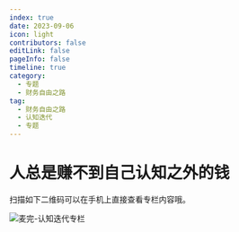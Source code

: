 ```yaml
---
index: true
date: 2023-09-06
icon: light
contributors: false
editLink: false
pageInfo: false
timeline: true
category:
  - 专题
  - 财务自由之路
tag:
  - 财务自由之路
  - 认知迭代
  - 专题
---
```


# 人总是赚不到自己认知之外的钱

扫描如下二维码可以在手机上直接查看专栏内容哦。

![麦完-认知迭代专栏](http://wenchao.ren/img/2023/09/1693934195-5328690a7194d87f309146e056de4cbf-%E8%AE%A4%E7%9F%A5%E8%BF%AD%E4%BB%A3.png)